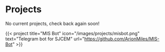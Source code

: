 # Projects

No current projects, check back again soon!

{{< project title="MIS Bot" icon="/images/projects/misbot.png" text="Telegram bot for SJCEM" url="https://github.com/ArionMiles/MIS-Bot" >}}